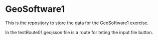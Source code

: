 # GeoSoftware1
This is the repository to store the data for the GeoSoftware1 exercise.

In the testRoute01.geojsson file is a route for teting the input file button.
